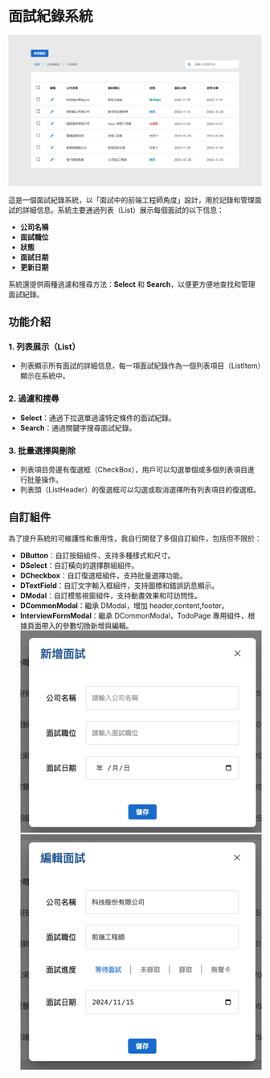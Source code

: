 # 面試紀錄系統

![image](./public//readmeImg/PageImg.png)

這是一個面試紀錄系統，以「面試中的前端工程師角度」設計，用於記錄和管理面試的詳細信息。系統主要通過列表（List）展示每個面試的以下信息：

- **公司名稱**
- **面試職位**
- **狀態**
- **面試日期**
- **更新日期**

系統還提供兩種過濾和搜尋方法：**Select** 和 **Search**，以便更方便地查找和管理面試紀錄。

## 功能介紹

### 1. 列表展示（List）

- 列表顯示所有面試的詳細信息，每一項面試紀錄作為一個列表項目（ListItem）顯示在系統中。

### 2. 過濾和搜尋

- **Select**：通過下拉選單過濾特定條件的面試紀錄。
- **Search**：通過關鍵字搜尋面試紀錄。

### 3. 批量選擇與刪除

- 列表項目旁邊有復選框（CheckBox），用戶可以勾選單個或多個列表項目進行批量操作。
- 列表頭（ListHeader）的復選框可以勾選或取消選擇所有列表項目的復選框。

## 自訂組件

為了提升系統的可維護性和重用性，我自行開發了多個自訂組件，包括但不限於：

- **DButton**：自訂按鈕組件，支持多種樣式和尺寸。
- **DSelect**：自訂橫向的選擇群組組件。
- **DCheckbox**：自訂復選框組件，支持批量選擇功能。
- **DTextField**：自訂文字輸入框組件，支持圖標和錯誤訊息顯示。
- **DModal**：自訂模態視窗組件，支持動畫效果和可訪問性。
- **DCommonModal**：繼承 DModal，增加 header,content,footer。
- **InterviewFormModal**：繼承 DCommonModal，TodoPage 專用組件，根據頁面帶入的參數切換新增與編輯。
  ![AddModal](./public//readmeImg/AddModal.png)
  ![EditModal](./public//readmeImg/EditModal.png)
